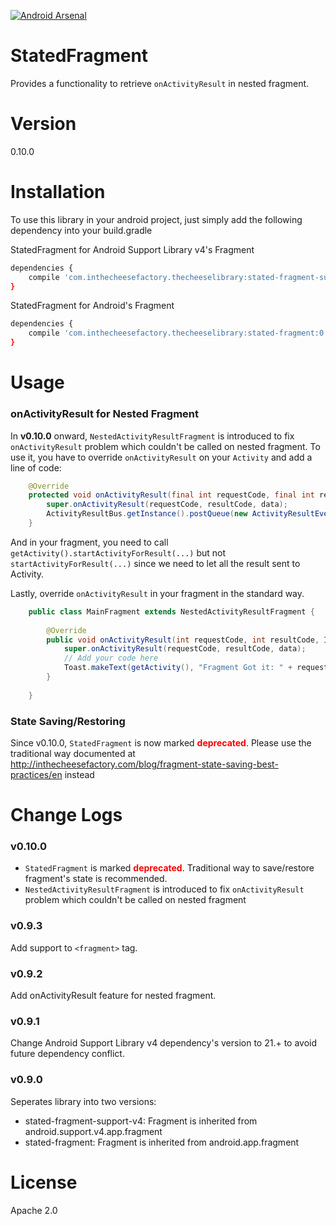[![Android Arsenal](https://img.shields.io/badge/Android%20Arsenal-StatedFragment-brightgreen.svg?style=flat)](http://android-arsenal.com/details/1/1660)

# StatedFragment

Provides a functionality to retrieve `onActivityResult` in nested fragment.

# Version

0.10.0

# Installation

To use this library in your android project, just simply add the following dependency into your build.gradle

StatedFragment for Android Support Library v4's Fragment

```sh
dependencies {
    compile 'com.inthecheesefactory.thecheeselibrary:stated-fragment-support-v4:0.10.0'
}
```

StatedFragment for Android's Fragment

```sh
dependencies {
    compile 'com.inthecheesefactory.thecheeselibrary:stated-fragment:0.10.0'
}
```

# Usage

### onActivityResult for Nested Fragment

In **v0.10.0** onward, `NestedActivityResultFragment` is introduced to fix `onActivityResult` problem which couldn't be called on nested fragment. To use it, you have to override `onActivityResult` on your `Activity` and add a line of code:

```java
    @Override
    protected void onActivityResult(final int requestCode, final int resultCode, final Intent data) {
        super.onActivityResult(requestCode, resultCode, data);
        ActivityResultBus.getInstance().postQueue(new ActivityResultEvent(requestCode, resultCode, data));
    }
```

And in your fragment, you need to call `getActivity().startActivityForResult(...)` but not `startActivityForResult(...)` since we need to let all the result sent to Activity.

Lastly, override `onActivityResult` in your fragment in the standard way.

```java
    public class MainFragment extends NestedActivityResultFragment {
    
        @Override
        public void onActivityResult(int requestCode, int resultCode, Intent data) {
            super.onActivityResult(requestCode, resultCode, data);
            // Add your code here
            Toast.makeText(getActivity(), "Fragment Got it: " + requestCode + ", " + resultCode, Toast.LENGTH_SHORT).show();
        }
        
    }
```

### State Saving/Restoring

Since v0.10.0, `StatedFragment` is now marked <span style="color: red">**deprecated**</span>. Please use the traditional way documented at http://inthecheesefactory.com/blog/fragment-state-saving-best-practices/en instead

# Change Logs

### v0.10.0

- `StatedFragment` is marked <span style="color: red">**deprecated**</span>. Traditional way to save/restore fragment's state is recommended.
- `NestedActivityResultFragment` is introduced to fix `onActivityResult` problem which couldn't be called on nested fragment

### v0.9.3

Add support to `<fragment>` tag.

### v0.9.2

Add onActivityResult feature for nested fragment.

### v0.9.1

Change Android Support Library v4 dependency's version to 21.+ to avoid future dependency conflict.

### v0.9.0

Seperates library into two versions:
- stated-fragment-support-v4: Fragment is inherited from android.support.v4.app.fragment
- stated-fragment: Fragment is inherited from android.app.fragment


# License
Apache 2.0
